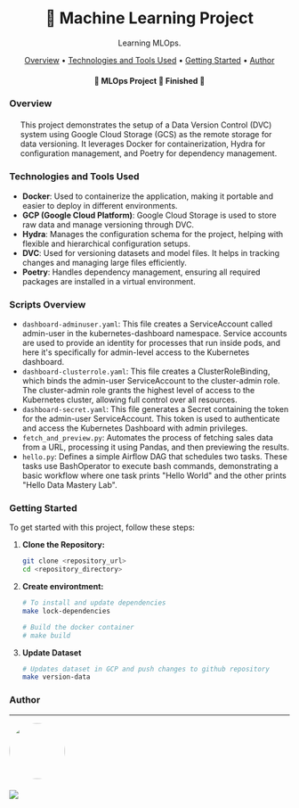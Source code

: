 <h1 align="center">🤖 Machine Learning Project</h1>
<p align="center" id="objetivo">Learning MLOps. 
</p> 

<p align="center">
 <a href="#overview">Overview</a> •
 <a href="#features">Technologies and Tools Used</a> •
 <a href="#started">Getting Started</a> • 
 <a href="#author">Author</a>
</p>

<h4 align="center"> 
	🚧  MLOps Project 🚀 Finished  🚧 
</h4>

### Overview

<div style='margin: 20px' id="overview">
This project demonstrates the setup of a Data Version Control (DVC) system using Google Cloud Storage (GCS) as the remote storage for data versioning. It leverages Docker for containerization, Hydra for configuration management, and Poetry for dependency management.
</div>

### Technologies and Tools Used

<div id="features">

- **Docker**: Used to containerize the application, making it portable and easier to deploy in different environments.
- **GCP (Google Cloud Platform)**: Google Cloud Storage is used to store raw data and manage versioning through DVC.
- **Hydra**: Manages the configuration schema for the project, helping with flexible and hierarchical configuration setups.
- **DVC**: Used for versioning datasets and model files. It helps in tracking changes and managing large files efficiently.
- **Poetry**: Handles dependency management, ensuring all required packages are installed in a virtual environment.

</div>

<div id="started">
	

### Scripts Overview

- `dashboard-adminuser.yaml`: This file creates a ServiceAccount called admin-user in the kubernetes-dashboard namespace. Service accounts are used to provide an identity for processes that run inside pods, and here it's specifically for admin-level access to the Kubernetes dashboard.
- `dashboard-clusterrole.yaml`: This file creates a ClusterRoleBinding, which binds the admin-user ServiceAccount to the cluster-admin role. The cluster-admin role grants the highest level of access to the Kubernetes cluster, allowing full control over all resources.
- `dashboard-secret.yaml`: This file generates a Secret containing the token for the admin-user ServiceAccount. This token is used to authenticate and access the Kubernetes Dashboard with admin privileges.
- `fetch_and_preview.py`: Automates the process of fetching sales data from a URL, processing it using Pandas, and then previewing the results.
- `hello.py`: Defines a simple Airflow DAG that schedules two tasks. These tasks use BashOperator to execute bash commands, demonstrating a basic workflow where one task prints "Hello World" and the other prints "Hello Data Mastery Lab".

### Getting Started

To get started with this project, follow these steps:

1. **Clone the Repository:**

   ```bash
   git clone <repository_url>
   cd <repository_directory>
   ```
   
2. **Create environtment:**

   ```bash
   # To install and update dependencies
   make lock-dependencies
   
   # Build the docker container
   # make build
   ```
3. **Update Dataset**
   
   ```bash
   # Updates dataset in GCP and push changes to github repository
   make version-data
   ```

</div>


### Author

---

<!-- <script type="text/javascript" src="https://platform.linkedin.com/badges/js/profile.js" async defer></script> -->

<div align="left" id="author">

<a href="https://github.com/danhenriquex">
  <img src="https://github.com/danhenriquex.png" width="100" height="100" style="border-radius: 50%"/>
</a>

<!-- <div class="LI-profile-badge"  data-version="v1" data-size="medium" data-locale="pt_BR" data-type="vertical" data-theme="dark" data-vanity="danilo-henrique-santana"><a class="LI-simple-link" href='https://br.linkedin.com/in/danilo-henrique-santana?trk=profile-badge'>Danilo Henrique</a></div> -->
</div>

<div style="margin-top: 20px" >
  <a href="https://www.linkedin.com/in/danilo-henrique-480032167/">
    <img  src="https://img.shields.io/badge/LinkedIn-0077B5?style=for-the-badge&logo=linkedin&logoColor=white"/>
  </a>
</div>

